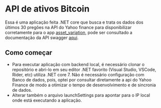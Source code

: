 # API de ativos Bitcoin
Essa é uma aplicação feita .NET core que busca e trata os dados dos últimos 30 pregões na API do Yahoo finance para disponibilizar corretamente para o app [asset_variation](https://github.com/douglas77costa/asset_variation "asset_variation"), pode ser consultado a documentação da API swagger [aqui](https://asset-variation-api.azurewebsites.net/swagger/index.html "aqui").


## Como começar
- Para executar aplicação com backend local, é necessário clonar o repositório e abri-lo em seu editor .NET favorito (Visual Studio, VSCode, Rider, etc) utiliza .NET core 7. Não é necessário configuração com Banco de dados, pois, optei por consultar diretamente a api do Yahoo Finance de modo a otimizar o tempo de desenvolvimento e de sincronia de dados.
- Alterar também o arquivo launchSettings para apontar para o IP local onde está executando a aplicação.

